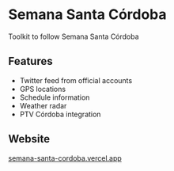# Semana Santa Córdoba

Toolkit to follow Semana Santa Córdoba

## Features

- Twitter feed from official accounts
- GPS locations
- Schedule information
- Weather radar
- PTV Córdoba integration

## Website

[semana-santa-cordoba.vercel.app](https://semana-santa-cordoba.vercel.app)
